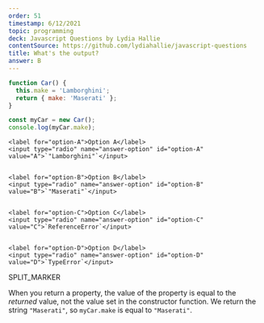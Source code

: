 ```yaml
---
order: 51
timestamp: 6/12/2021
topic: programming
deck: Javascript Questions by Lydia Hallie
contentSource: https://github.com/lydiahallie/javascript-questions
title: What's the output?
answer: B
---
```


  

```javascript
function Car() {
  this.make = 'Lamborghini';
  return { make: 'Maserati' };
}

const myCar = new Car();
console.log(myCar.make);
```


    <label for="option-A">Option A</label>
    <input type="radio" name="answer-option" id="option-A" value="A">`"Lamborghini"`</input>
    

    <label for="option-B">Option B</label>
    <input type="radio" name="answer-option" id="option-B" value="B">`"Maserati"`</input>
    

    <label for="option-C">Option C</label>
    <input type="radio" name="answer-option" id="option-C" value="C">`ReferenceError`</input>
    

    <label for="option-D">Option D</label>
    <input type="radio" name="answer-option" id="option-D" value="D">`TypeError`</input>
    




SPLIT_MARKER

When you return a property, the value of the property is equal to the _returned_ value, not the value set in the constructor function. We return the string `"Maserati"`, so `myCar.make` is equal to `"Maserati"`.



